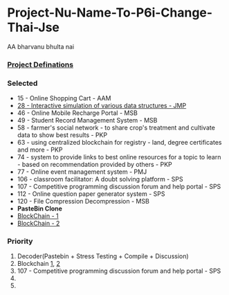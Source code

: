 # Project-Nu-Name-To-P6i-Change-Thai-Jse
AA bharvanu bhulta nai

### [Project Definations](https://drive.google.com/file/d/18djoxaUr7eOjBMaJscG3Lhm1R-fKQVrP/view?usp=sharing)

### Selected
 - 15 - Online Shopping Cart - AAM
 - [28 - Interactive simulation of various data structures - JMP](https://github.com/algorithm-visualizer/algorithm-visualizer)
 - 46 - Online Mobile Recharge Portal - MSB
 - 49 - Student Record Management System - MSB
 - 58 - farmer's social network - to share crop's treatment and cultivate data to show best results - PKP
 - 63 - using centralized blockchain for registry - land, degree certificates and more - PKP
 - 74 - system to provide links to best online resources for a topic to learn - based on recommendation provided by others - PKP
 - 77 - Online event management system - PMJ
 - 106 - classroom facilitator: A doubt solving platform - SPS
 - 107 - Competitive programming discussion forum and help portal - SPS
 - 112 - Online question paper generator system - SPS
 - 120 - File Compression Decompression - MSB
 - **PasteBin Clone**
 - [BlockChain - 1](https://github.com/amoazeni75/blockchain)
 - [BlockChain - 2](https://github.com/scatterbrain-d/Smoola-blockchain)


### Priority
 1. Decoder(Pastebin + Stress Testing + Compile + Discussion)
 2. Blockchain [1](https://github.com/amoazeni75/blockchain), [2](https://github.com/scatterbrain-d/Smoola-blockchain)
 3. 107 - Competitive programming discussion forum and help portal - SPS
 4. 
 5. 
